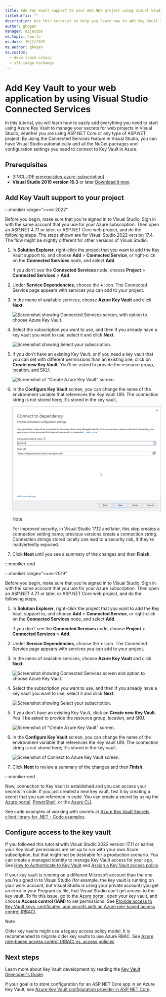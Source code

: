 ```yaml
---
title: Add Key Vault support to your ASP.NET project using Visual Studio
titleSuffix: ""
description: Use this tutorial to help you learn how to add Key Vault support to an ASP.NET or ASP.NET Core web application.
author: ghogen
manager: mijacobs
ms.topic: how-to
ms.date: 10/2/2025
ms.author: ghogen
ms.custom:
  - devx-track-csharp
  - sfi-image-nochange
---
```


# Add Key Vault to your web application by using Visual Studio Connected Services

In this tutorial, you will learn how to easily add everything you need to start using Azure Key Vault to manage your secrets for web projects in Visual Studio, whether you are using ASP.NET Core or any type of ASP.NET project. By using the Connected Services feature in Visual Studio, you can have Visual Studio automatically add all the NuGet packages and configuration settings you need to connect to Key Vault in Azure.

## Prerequisites

- [!INCLUDE [prerequisites-azure-subscription](includes/prerequisites-azure-subscription.md)]
- **Visual Studio 2019 version 16.3** or later [Download it now](https://aka.ms/vsdownload?utm_source=mscom&utm_campaign=msdocs).

## Add Key Vault support to your project

:::moniker range=">=vs-2022"

Before you begin, make sure that you're signed in to Visual Studio. Sign in with the same account that you use for your Azure subscription. Then open an ASP.NET 4.7.1 or later, or ASP.NET Core web project, and do the following steps. The steps shown are for Visual Studio 2022 version 17.4. The flow might be slightly different for other versions of Visual Studio.

1. In **Solution Explorer**, right-click the project that you want to add the Key Vault support to, and choose **Add** > **Connected Service**, or right-click on the **Connected Services** node, and select **Add**.

   If you don't see the **Connected Services** node, choose **Project** > **Connected Services** > **Add**.

1. Under **Service Dependencies**, choose the **+** icon.
   The Connected Service page appears with services you can add to your project.
1. In the menu of available services, choose **Azure Key Vault** and click **Next**.

   ![Screenshot showing Connected Services screen, with option to choose Azure Key Vault.](./media/vs-key-vault-add-connected-service/key-vault-connected-service.png)

1. Select the subscription you want to use, and then if you already have a key vault you want to use, select it and click **Next**.

   ![Screenshot showing Select your subscription.](./media/vs-key-vault-add-connected-service/key-vault-connected-service-select-vault.png)

1. If you don't have an existing Key Vault, or if you need a key vault that you can set with different permissions than an existing one, click on **Create new Key Vault**. You'll be asked to provide the resource group, location, and SKU.

   ![Screenshot of "Create Azure Key Vault" screen.](./media/vs-key-vault-add-connected-service/create-new-key-vault.png)

1. In the **Configure Key Vault** screen, you can change the name of the environment variable that references the Key Vault URI. The connection string is not stored here; it's stored in the key vault.

   ![Screenshot of Connect to Azure Key Vault screen.](./media/vs-2022//connect-to-azure-key-vault-connection-setting.png)

   > [!NOTE]
   > For improved security, in Visual Studio 17.12 and later, this step creates a connection setting name; previous versions create a connection string. Connection strings stored locally can lead to a security risk, if they're inadvertently exposed.

1. Click **Next** until you see a summary of the changes and then **Finish**.

:::moniker-end

:::moniker range="<=vs-2019"

Before you begin, make sure that you're signed in to Visual Studio. Sign in with the same account that you use for your Azure subscription. Then open an ASP.NET 4.7.1 or later, or ASP.NET Core web project, and do the following steps.

1. In **Solution Explorer**, right-click the project that you want to add the Key Vault support to, and choose **Add** > **Connected Service**, or right-click on the **Connected Services** node, and select **Add**.

   If you don't see the **Connected Services** node, choose **Project** > **Connected Services** > **Add**.

1. Under **Service Dependencies**, choose the **+** icon.
   The Connected Service page appears with services you can add to your project.
1. In the menu of available services, choose **Azure Key Vault** and click **Next**.

   ![Screenshot showing Connected Services screen and option to choose Azure Key Vault.](./media/vs-key-vault-add-connected-service/key-vault-connected-service.png)

1. Select the subscription you want to use, and then if you already have a key vault you want to use, select it and click **Next**.

   ![Screenshot showing Select your subscription.](./media/vs-key-vault-add-connected-service/key-vault-connected-service-select-vault.png)

1. If you don't have an existing Key Vault, click on **Create new Key Vault**. You'll be asked to provide the resource group, location, and SKU.

   ![Screenshot of "Create Azure Key Vault" screen.](./media/vs-key-vault-add-connected-service/create-new-key-vault.png)

1. In the **Configure Key Vault** screen, you can change the name of the environment variable that references the Key Vault URI. The connection string is not stored here; it's stored in the key vault.

   ![Screenshot of Connect to Azure Key Vault screen.](./media/vs-key-vault-add-connected-service/connect-to-azure-key-vault.png)

1. Click **Next** to review a summary of the changes and then **Finish**.

:::moniker-end

Now, connection to Key Vault is established and you can access your secrets in code. If you just created a new key vault, test it by creating a secret that you can reference in code. You can create a secret by using the [Azure portal](/azure/key-vault/secrets/quick-create-portal), [PowerShell](/azure/key-vault/secrets/quick-create-powershell), or the [Azure CLI](/azure/key-vault/secrets/quick-create-cli).

See code examples of working with secrets at [Azure Key Vault Secrets client library for .NET - Code examples](/azure/key-vault/secrets/quick-create-net?tabs=azure-cli#code-examples).

## Configure access to the key vault

If you followed this tutorial with Visual Studio 2022 version 17.11 or earlier, your Key Vault permissions are set up to run with your own Azure subscription, but that might not be desirable for a production scenario. You can create a managed identity to manage Key Vault access for your app. See [How to Authenticate to Key Vault](/azure/key-vault/general/authentication) and [Assign a Key Vault access policy](/azure/key-vault/general/assign-access-policy-portal).

If your key vault is running on a different Microsoft account than the one you're signed in to Visual Studio (for example, the key vault is running on your work account, but Visual Studio is using your private account) you get an error in your Program.cs file, that Visual Studio can't get access to the key vault. To fix this issue, go to the [Azure portal](https://portal.azure.com), open your key vault, and choose **Access control (IAM)** to set permissions. See [Provide access to Key Vault keys, certificates, and secrets with an Azure role-based access control (RBAC)](/azure/key-vault/general/rbac-guide?tabs=azure-cli).

> [!NOTE]
> Older key vaults might use a legacy access policy model. It is recommended to migrate older key vaults to use Azure RBAC. See [Azure role-based access control (RBAC) vs. access policies](/azure/key-vault/general/rbac-access-policy).

## Next steps

Learn more about Key Vault development by reading the [Key Vault Developer's Guide](/azure/key-vault/general/developers-guide).

If your goal is to store configuration for an ASP.NET Core app in an Azure Key Vault, see [Azure Key Vault configuration provider in ASP.NET Core](/aspnet/core/security/key-vault-configuration).
